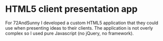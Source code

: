 <!--
  id: 2304
  slug: html5-client-presentation-app
  type: fortpolio
  categories: mobile
  tags: CSS, HTML, Javascript, Less, Grunt
  clients: 72andSunny
  collaboration: 
  prizes: 
  images: 
  inCv: true
  inPortfolio: false
  dateFrom: 2013-11-01
  dateTo: 2013-12-01
-->

# HTML5 client presentation app

<p>For 72AndSunny I developed a custom HTML5 application that they could use when presenting ideas to their clients. The application is not overly complex so I used pure Javascript (no jQuery, no framework).</p>
